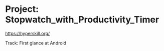# Project: Stopwatch_with_Productivity_Timer

https://hyperskill.org/

Track: First glance at Android
